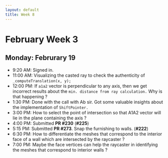 ```yaml
---
layout: default
title: Week 8
---
```

# **February Week 3**
## **Monday: Februrary 19**
- 9:20  AM: Signed in.
- 11:00 AM: Visualizing the casted ray to check the authenticity of `_computeTranslation(x, y);`
- 12:00 PM: If `a1a2` vector is perpendicular to any axis, then we get incorrect results about the `min. distance from ray calculation.` Why is that happening ?
- 1:30  PM: Done with the call with Ab sir. Got some valuable insights about the implementation of `ShiftPointer.`
- 3:00  PM: How to select the point of intersection so that A1A2 vector will lie in the plane containing the axis ?
- 4:00  PM: Submitted **PR #230** (**#225**)
- 5:15  PM: Submitted **PR #273**. Snap the furnishing to walls. (**#222**)
- 6:30  PM: How to differentiate the meshes that correspond to the interior face of a wall which are intersected by the raycaster ?
- 7:00  PM: Maybe the face vertices can help the raycaster in identifying the meshes that correspond to interior walls ?

